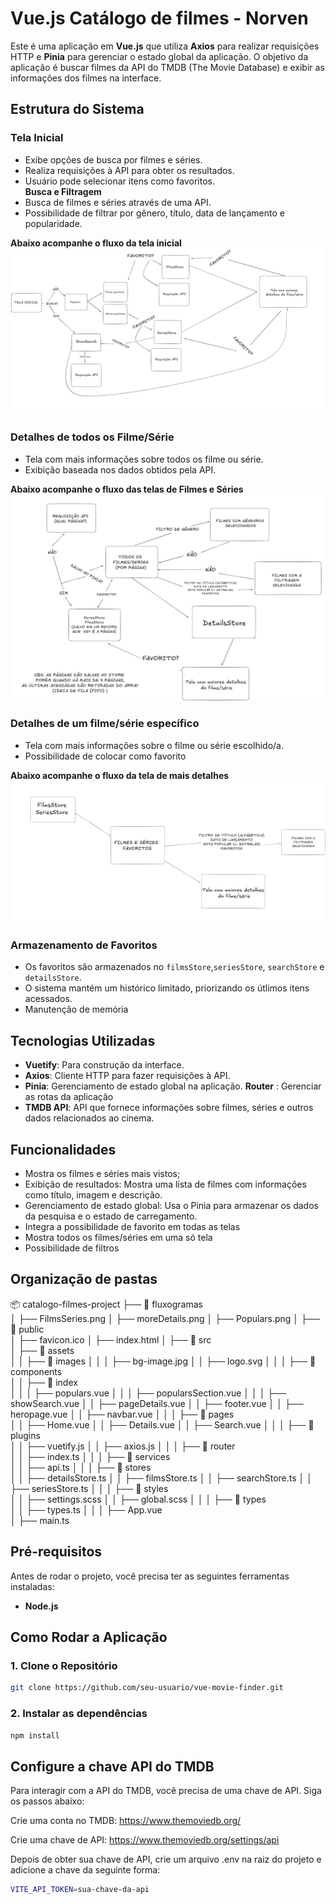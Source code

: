 # Vue.js Catálogo de filmes - Norven

Este é uma aplicação em **Vue.js** que utiliza **Axios** para realizar requisições HTTP e **Pinia** para gerenciar o estado global da aplicação. O objetivo da aplicação é buscar filmes da API do TMDB (The Movie Database) e exibir as informações dos filmes na interface.

## Estrutura do Sistema  

### **Tela Inicial**  
- Exibe opções de busca por filmes e séries.  
- Realiza requisições à API para obter os resultados.  
- Usuário pode selecionar itens como favoritos.  
  **Busca e Filtragem**  
- Busca de filmes e séries através de uma API.  
- Possibilidade de filtrar por gênero, título, data de lançamento e popularidade.  
 
 **Abaixo acompanhe o fluxo da tela inicial**
![Tela Inicial](fluxogramas/Populars.png)  

### **Detalhes de todos os Filme/Série**  
- Tela com mais informações sobre todos os filme ou série.  
- Exibição baseada nos dados obtidos pela API.  

 **Abaixo acompanhe o fluxo das telas de Filmes e Séries**
![Tela Inicial](fluxogramas/FilmsSeries.png)  


### **Detalhes de um filme/série específico**  
- Tela com mais informações sobre o filme ou série escolhido/a.  
- Possibilidade de colocar como favorito  

 **Abaixo acompanhe o fluxo da tela de mais detalhes**
![Tela Inicial](fluxogramas/moreDetails.png)  


### **Armazenamento de Favoritos**  
- Os favoritos são armazenados no `filmsStore`,`seriesStore`, `searchStore` e `detailsStore`.  
- O sistema mantém um histórico limitado, priorizando os útlimos itens acessados.  
- Manutenção de memória

## Tecnologias Utilizadas

- **Vuetify**: Para construção da interface.
- **Axios**: Cliente HTTP para fazer requisições à API.
- **Pinia**: Gerenciamento de estado global na aplicação.
  **Router** : Gerenciar as rotas da aplicação
- **TMDB API**: API que fornece informações sobre filmes, séries e outros dados relacionados ao cinema.

## Funcionalidades

- Mostra os filmes e séries mais vistos;
- Exibição de resultados: Mostra uma lista de filmes com informações como título, imagem e descrição.
- Gerenciamento de estado global: Usa o Pinia para armazenar os dados da pesquisa e o estado de carregamento.
- Integra a possibilidade de favorito em todas as telas
- Mostra todos os filmes/séries em uma só tela
- Possibilidade de filtros

## Organização de pastas
📦 catalogo-filmes-project
├── 📂 fluxogramas          
│   ├── FilmsSeries.png
│   ├── moreDetails.png
│   ├── Populars.png
│
├── 📂 public               
│   ├── favicon.ico
│   ├── index.html
│
├── 📂 src                  
│   ├── 📂 assets           
│   │   ├── 📂 images
│   │   │   ├── bg-image.jpg
│   │   ├── logo.svg
│   │
│   ├── 📂 components       
│   │   ├── 📂 index       
│   │   │   ├── populars.vue
│   │   │   ├── popularsSection.vue
│   │   │   ├── showSearch.vue
│   │   ├── pageDetails.vue
│   │   ├── footer.vue
│   │   ├── heropage.vue
│   │   ├── navbar.vue
│   │
│   ├── 📂 pages           
│   │   ├── Home.vue
│   │   ├── Details.vue
│   │   ├── Search.vue
│   │
│   ├── 📂 plugins          
│   │   ├── vuetify.js
│   │   ├── axios.js
│   │
│   ├── 📂 router           
│   │   ├── index.ts
│   │
│   ├── 📂 services         
│   │   ├── api.ts
│   │
│   ├── 📂 stores           
│   │   ├── detailsStore.ts
│   │   ├── filmsStore.ts
│   │   ├── searchStore.ts
│   │   ├── seriesStore.ts
│   │
│   ├── 📂 styles           
│   │   ├── settings.scss
│   │   ├── global.scss
│   │
│   ├── 📂 types            
│   │   ├── types.ts
│   │
│   ├── App.vue            
│   ├── main.ts             




## Pré-requisitos

Antes de rodar o projeto, você precisa ter as seguintes ferramentas instaladas:

- **Node.js**

## Como Rodar a Aplicação

### 1. Clone o Repositório

```bash
git clone https://github.com/seu-usuario/vue-movie-finder.git
```

### 2. Instalar as dependências

```bash
npm install
```

## Configure a chave API do TMDB

Para interagir com a API do TMDB, você precisa de uma chave de API. Siga os passos abaixo:

Crie uma conta no TMDB: https://www.themoviedb.org/

Crie uma chave de API: https://www.themoviedb.org/settings/api

Depois de obter sua chave de API, crie um arquivo .env na raiz do projeto e adicione a chave da seguinte forma:

```bash
VITE_API_TOKEN=sua-chave-da-api
```
